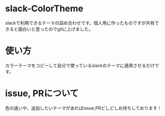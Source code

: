 # slack-ColorTheme
slackで利用できるテーマの詰め合わせです。個人用に作ったものですが共有できると面白いと思ったのでgitに上げました。

# 使い方
カラーテーマをコピーして自分で使っているslackのテーマに適用させるだけです。

# issue, PRについて
色の違いや、追加したいテーマがあればissue,PRどしどしお待ちしております！
